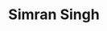 ---
image_path: /assets/img/ex-cordi1.jpg
title: Simran Singh 
info: Y18 BT Aerospace Engineering
facebook: profile.php?id=100027469489080
---